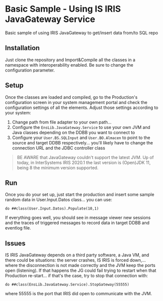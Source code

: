 # Basic Sample - Using IS IRIS JavaGateway Service
Basic sample of using IRIS JavaGateway to get/insert data from/to SQL repo

## Installation

Just clone the repository and Import&Compile all the classes in a namespace with interoperability enabled. Be sure to change the configuration parameter.

## Setup

Once the classes are loaded and compiled, go to the Production's configuration screen in your system management portal and check the configuration settings of all the elements. Adjust those settings according to your system:

1. Change path from file adapter to your own path...
2. Configure the `EnsLib.JavaGateway.Service` to use your own JVM and Java classes depending on the DDBB you want to connect to
3. Configure your `User.BS.SQLInput` and `User.BO.Almacen` to point to the source and target DDBB respectively... you'll likely have to change the connection URL and the JDBC controller class

> BE AWARE that JavaGateway couldn't support the latest JVM. Up of today, in InterSystems IRIS 2020.1 the last version is (Open)JDK 11, being 8 the minimum version supported.

## Run

Once you do your set up, just start the production and insert some sample random data in User.Input.Datos class... you can use:

```ObjectScript
do ##class(User.Input.Datos).Populate(10,1)
```

If everything goes well, you should see in message viewer new sessions and the traces of triggered messages to record data in target DDBB and eventlog file.

## Issues

IS IRIS JavaGateway depends on a third party software, a Java VM, and there could be situations: the server crashes, IS IRIS is forced down,... where the disconnection is not made correctly and the JVM keep the ports open (listening). If that happens the JG could fail trying to restart when that Production re-start... if that's the case, try to stop that connection with:

```ObjectScript
do ##class(EnsLib.JavaGateway.Service).StopGateway(55555)
```

where 55555 is the port that IRIS did open to communicate with the JVM.
